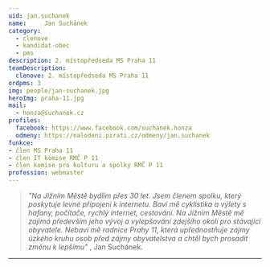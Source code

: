 ```yaml
---
uid: jan.suchanek
name:     Jan Suchánek
category:
  - clenove
  - kandidat-obec
  - pms
description: 2. místopředseda MS Praha 11 
teamDescription:
  clenove: 2. místopředseda MS Praha 11
ordpms: 3
img: people/jan-suchanek.jpg
heroImg: praha-11.jpg
mail:
  - honza@suchanek.cz
profiles:
  facebook: https://www.facebook.com/suchanek.honza
  odmeny: https://nalodeni.pirati.cz/odmeny/jan.suchanek
funkce: 
- člen MS Praha 11
- člen IT komise RMČ P 11
- člen komise pro kulturu a spolky RMČ P 11
profession: webmaster
---
```



>*"Na Jižním Městě bydlím přes 30 let. Jsem členem spolku, který poskytuje levné připojení k internetu. Baví mě cyklistika a výlety s hafany, počítače, rychlý internet, cestování. Na Jižním Městě mě zajímá především jeho vývoj a vylepšování zdejšího okolí pro stávající obyvatele. Nebaví mě radnice Prahy 11, která upřednostňuje zájmy úzkého kruhu osob před zájmy obyvatelstva a chtěl bych prosadit změnu k lepšímu"* , Jan Suchánek.



---
